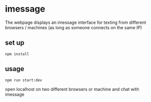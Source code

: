 # imessage 

The webpage displays an imessage interface for texting from different browsers / machines (as long as someone connects on the same IP)

## set up

```
npm install

```

## usage

```
npm run start:dev
```

open localhost on two different browsers or machine and chat with imessage 
